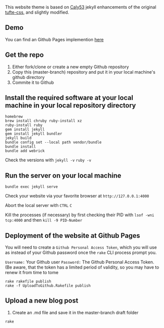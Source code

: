 This website theme is based on [Caly53](https://github.com/clayh53/tufte-jekyll/tree/master) jekyll enhancements of the original [tufte-css](https://github.com/edwardtufte/tufte-css), and slightly modified. 

## Demo
You can find an Github Pages implemention [here](https://matthiasfrenzl.com)

## Get the repo
1) Either fork/clone or create a new empty Github repository
2) Copy this (master-branch) repository and put it in your local machine's github directory 
3) Commite it to Github
## Install the required software at your local machine in your local repository directory
```
homebrew
brew install chruby ruby-install xz
ruby-install ruby
gem install jekyll
gem install jekyll bundler
jekyll build 
bundle config set --local path vendor/bundle
bundle install
bundle add webrick
```
Check the versions with 
`jekyll -v`
`ruby -v`

## Run the server on your local machine
```
bundle exec jekyll serve
```
Check your website via your favorite browser at `http://127.0.0.1:4000`

Abort the local server with `CTRL` `C`

Kill the processes (if necessary) by first checking their PID with `lsof -wni tcp:4000` and then `kill -9 PID-Number`


## Deployment of the website at Github Pages
You will need to create a `Github Personal Access Token`, which you will use as instead of your Github password once the `rake` CLI process prompt you.

`Username:` Your Github user
`Password:` The Github Personal Access Token. (Be aware, that the token has a limited period of validity, so you may have to renew it from time to tome

```
rake rakefile publish
rake -f UploadToGithub.Rakefile publish
```

## Upload a new blog post
1) Create an .md file and save it in the master-branch draft folder
```
rake 
```




